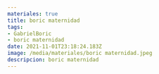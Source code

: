 ```yaml
---
materiales: true
title: boric maternidad
tags:
- GabrielBoric
- boric maternidad
date: 2021-11-01T23:18:24.183Z
image: /media/materiales/boric maternidad.jpeg
descripcion: boric maternidad
---
```

